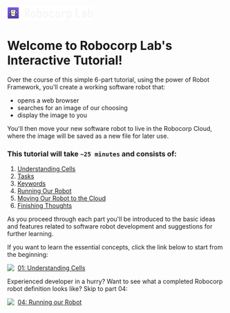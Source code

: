 <img src="images/logo.svg" width="200" style="margin-top:20px">

# Welcome to Robocorp Lab's Interactive Tutorial!

Over the course of this simple 6-part tutorial, using the power of Robot Framework, you'll create a working software robot that:
* opens a web browser
* searches for an image of our choosing
* display the image to you

You'll then move your new software robot to live in the Robocorp Cloud, where the image will be saved as a new file for later use.

### This tutorial will take `~25 minutes` and consists of:
1. [Understanding Cells](./01-cells.robot)
2. [Tasks](./02.tasks.robot)
3. [Keywords](./03-keywords.robot)
4. [Running Our Robot](./04-running-our-robot.robot)
5. [Moving Our Robot to the Cloud](./05-moving-our-robot-to-the-cloud.robot)
6. [Finishing Thoughts](./06-finishing-thoughts.md)

As you proceed through each part you'll be introduced to the basic ideas and features related to software robot development and suggestions for further learning.

If you want to learn the essential concepts, click the link below to start from the beginning:

<img src="../images/robot.svg" width="16"  style="vertical-align:text-top">&nbsp; [01: Understanding Cells](./01-cells.robot)

Experienced developer in a hurry? Want to see what a completed Robocorp robot definition looks like? Skip to part 04:

<img src="../images/robot.svg" width="16"  style="vertical-align:text-top">&nbsp; [04: Running our Robot](./04-running-our-robot.robot)
